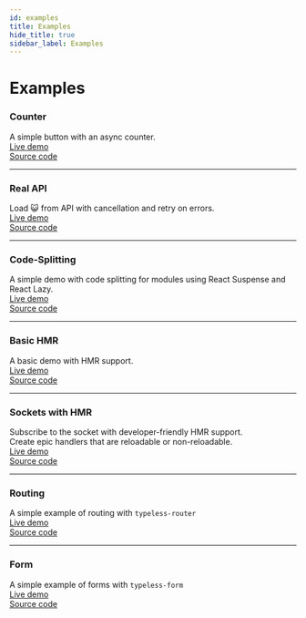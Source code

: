 ```yaml
---
id: examples
title: Examples
hide_title: true
sidebar_label: Examples
---
```


# Examples

### Counter
A simple button with an async counter.  
<a href="https://codesandbox.io/s/h84n1" target="_blank">Live demo</a>  
<a href="https://github.com/typeless-js/typeless/tree/master/examples/src/counter" target="_blank">Source code</a>  

----

### Real API
Load 😺 from API with cancellation and retry on errors.  
<a href="https://codesandbox.io/s/40b7u" target="_blank">Live demo</a>  
<a href="https://github.com/typeless-js/typeless/tree/master/examples/src/real-api" target="_blank">Source code</a>  


----

### Code-Splitting
A simple demo with code splitting for modules using React Suspense and React Lazy.  
<a href="https://codesandbox.io/s/4ldrk" target="_blank">Live demo</a>  
<a href="https://github.com/typeless-js/typeless/tree/master/examples/src/code-splitting" target="_blank">Source code</a>  

----

### Basic HMR
A basic demo with HMR support.  
<a href="https://codesandbox.io/s/1q3jn" target="_blank">Live demo</a>  
<a href="https://github.com/typeless-js/typeless/tree/master/examples/src/basic-hmr" target="_blank">Source code</a>  

----

### Sockets with HMR
Subscribe to the socket with developer-friendly HMR support.  
Create epic handlers that are reloadable or non-reloadable.  
<a href="https://codesandbox.io/s/nunwn" target="_blank">Live demo</a>  
<a href="https://github.com/typeless-js/typeless/tree/master/examples/src/socket-hmr" target="_blank">Source code</a>  

----

### Routing
A simple example of routing with `typeless-router`  
<a href="https://codesandbox.io/s/typeless-basic-routing-q93fl" target="_blank">Live demo</a>  
<a href="https://github.com/typeless-js/typeless/tree/master/examples/src/basic-routing" target="_blank">Source code</a>  

----

### Form
A simple example of forms with `typeless-form`  
<a href="https://codesandbox.io/s/typeless-basic-form-dszls" target="_blank">Live demo</a>  
<a href="https://github.com/typeless-js/typeless/tree/master/examples/src/basic-form" target="_blank">Source code</a>  
